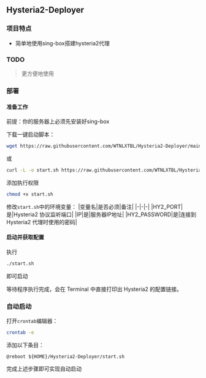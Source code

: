 ## Hysteria2-Deployer

### 项目特点
* 简单地使用sing-box搭建hysteria2代理

### TODO

> 更方便地使用

### 部署

#### 准备工作
前提：你的服务器上必须先安装好sing-box

下载一键启动脚本：
```bash
wget https://raw.githubusercontent.com/WTNLXTBL/Hysteria2-Deployer/main/start.sh
```
或
```bash
curl -L -o start.sh https://raw.githubusercontent.com/WTNLXTBL/Hysteria2-Deployer/main/start.sh
```

添加执行权限
```bash
chmod +x start.sh
```

修改`start.sh`中的环境变量：
|变量名|是否必须|备注|
|-|-|-|
|HY2_PORT|是|Hysteria2 协议监听端口|
|IP|是|服务器IP地址|
|HY2_PASSWORD|是|连接到 Hysteria2 代理时使用的密码|

#### 启动并获取配置

执行
```bash
./start.sh
```
即可启动

等待程序执行完成，会在 Terminal 中直接打印出 Hysteria2 的配置链接。

### 自动启动

打开`crontab`编辑器：
```bash
crontab -e
```
添加以下条目：
```plaintext
@reboot ${HOME}/Hysteria2-Deployer/start.sh
```
完成上述步骤即可实现自动启动
